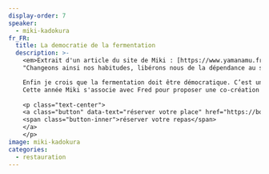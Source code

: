 ```yaml
---
display-order: 7
speaker:
  - miki-kadokura
fr_FR:
  title: La democratie de la fermentation
  description: >-
    <em>Extrait d'un article du site de Miki : [https://www.yamanamu.fr/articles/democratie-de-la-fermentation](https://www.yamanamu.fr/articles/democratie-de-la-fermentation) :</em> 
    "Changeons ainsi nos habitudes, libérons nous de la dépendance au sucre, évitons les produits type pâte à tartiner industrielle et remplaçons les par du miso de châtaignes au petit déjeuner! Cela permettra entre autres de mieux dormir la nuit, d’améliorer notre santé intestinale grâce au sucre produit par la fermentation, l’oligolactose, qui nourrit bien les bactéries intestinales.<br><br>

    Enfin je crois que la fermentation doit être démocratique. C’est un principe qui m’a été transmis par une femme en Algarve au sud du Portugal. Elle offre son savoir-faire de la fabrication de pain avec du levain naturel. Il s’agit de faire fermenter avec des micro-organismes locaux les produits de la terre pour proposer une alimentation quotidienne saine et raisonable. Cette simplicité dotée de radicalité devient un symbole de partage et de force pour une indépendance politique."<br>
    Cette année Miki s'associe avec Fred pour proposer une co-création culinaire que vous pouvez découvrir sur [la page restauration](/2025/restauration)
    
    <p class="text-center">
    <a class="button" data-text="réserver votre place" href="https://boutique.gongfucha.fr/products/tick4_ticket-assiette-mikki-and-fred-festival/" title="Manger au parc aux bambous" target="_blank">
    <span class="button-inner">réserver votre repas</span>
    </a>
    </p>
image: miki-kadokura
categories:
  - restauration
---
```

